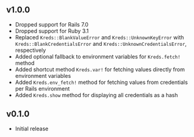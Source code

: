 ## v1.0.0

- Dropped support for Rails 7.0
- Dropped support for Ruby 3.1
- Replaced `Kreds::BlankValueError` and `Kreds::UnknownKeyError` with `Kreds::BlankCredentialsError` and `Kreds::UnknownCredentialsError`, respectively
- Added optional fallback to environment variables for `Kreds.fetch!` method
- Added shortcut method `Kreds.var!` for fetching values directly from environment variables
- Added `Kreds.env_fetch!` method for fetching values from credentials per Rails environment
- Added `Kreds.show` method for displaying all credentials as a hash

## v0.1.0

- Initial release
